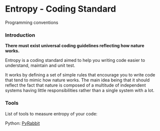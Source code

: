 # Entropy - Coding Standard
Programming conventions

### Introduction

**There must exist universal coding guidelines reflecting how nature works.**

Entropy is a coding standard aimed to help you writing code easier to understand, maintain and unit test.

It works by defining a set of simple rules that encourage you to write code that tend to mimic how
nature works. The main idea being that it should reflect the fact that nature is
composed of a multitude of independent systems having little responsibilities rather than
a single system with a lot.


### Tools

List of tools to measure entropy of your code:

Python: [PyRabbit](https://github.com/Nauja/pyrabbit)
